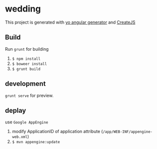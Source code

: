 # wedding #

This project is generated with [yo angular generator](https://github.com/yeoman/generator-angular)
and [CreateJS](http://www.createjs.com/)

## Build

Run `grunt` for building
1. `$ npm install`
2. `$ boweer install`
3. `$ grunt build`

## development

`grunt serve` for preview.

## deplay

use `Google AppEngine`
1. modify ApplicationID of application attribute (`/app/WEB-INF/appengine-web.xml`)
2. `$ mvn appengine:update`
